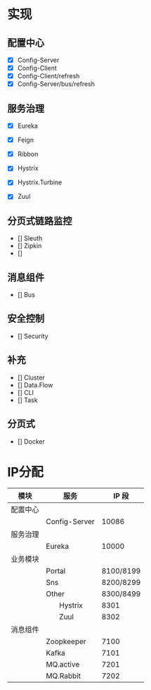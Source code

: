 
# 实现
## 配置中心
- [x] Config-Server
- [x] Config-Client
- [x] Config-Client/refresh
- [x] Config-Server/bus/refresh

## 服务治理
- [x] Eureka
- [x] Feign
- [x] Ribbon
- [x] Hystrix
- [x] Hystrix.Turbine
- [x] Zuul


## 分页式链路监控
- [] Sleuth
- [] Zipkin
- [] 

## 消息组件
- [] Bus

## 安全控制
- [] Security

## 补充
- [] Cluster
- [] Data.Flow
- [] CLI
- [] Task

## 分页式
- [] Docker



# IP分配

| 模块     | 服务                               | IP 段     |
|----------|------------------------------------|-----------|
| 配置中心 |                                    |           |
|          | Config-Server                      | 10086     |
| 服务治理 |                                    |           |
|          | Eureka                             | 10000     |
| 业务模块 |                                    |           |
|          | Portal                             | 8100/8199 |
|          | Sns                                | 8200/8299 |
|          | Other                              | 8300/8499 |
|          | &nbsp; &nbsp; &nbsp; &nbsp;Hystrix | 8301      |
|          | &nbsp; &nbsp; &nbsp; &nbsp;Zuul    | 8302      |
| 消息组件 |                                    |           |
|          | Zoopkeeper                         | 7100      |
|          | Kafka                              | 7101      |
|          | MQ.active                          | 7201      |
|          | MQ.Rabbit                          | 7202      |